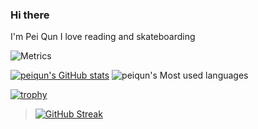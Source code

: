 ### Hi there  

I'm Pei Qun 
I love reading and skateboarding  

![Metrics](https://metrics.lecoq.io/peiqun?template=classic&config.timezone=Asia%2FShanghai)  

[![peiqun's GitHub stats](https://github-readme-stats.vercel.app/api?username=peiqun)](https://github.com/anuraghazra/github-readme-stats)
![peiqun's Most used languages](https://github-readme-stats.vercel.app/api/top-langs/?username=peiqun&layout=compact&hide_border=true&langs_count=10)
 
[![trophy](https://github-profile-trophy.vercel.app/peiqun=ryo-ma&theme=flat)](https://github.com/ryo-ma/github-profile-trophy)  

> [![GitHub Streak](https://github-readme-streak-stats.herokuapp.com/peiqun=sun0225SUN)](https://git.io/streak-stats)
